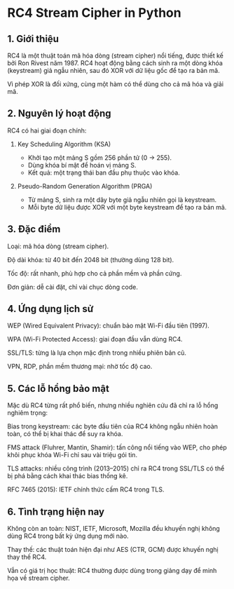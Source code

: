 # RC4 Stream Cipher in Python

## 1. Giới thiệu

RC4 là một thuật toán mã hóa dòng (stream cipher) nổi tiếng, được thiết kế bởi Ron Rivest năm 1987. RC4 hoạt động bằng cách sinh ra một dòng khóa (keystream) giả ngẫu nhiên, sau đó XOR với dữ liệu gốc để tạo ra bản mã. 

Vì phép XOR là đối xứng, cùng một hàm có thể dùng cho cả mã hóa và giải mã.

## 2. Nguyên lý hoạt động
RC4 có hai giai đoạn chính:

1. Key Scheduling Algorithm (KSA)
    - Khởi tạo một mảng S gồm 256 phần tử (0 → 255).
    - Dùng khóa bí mật để hoán vị mảng S.
    - Kết quả: một trạng thái ban đầu phụ thuộc vào khóa.

2. Pseudo-Random Generation Algorithm (PRGA)
    - Từ mảng S, sinh ra một dãy byte giả ngẫu nhiên gọi là keystream.
    - Mỗi byte dữ liệu được XOR với một byte keystream để tạo ra bản mã.

## 3. Đặc điểm
Loại: mã hóa dòng (stream cipher).

Độ dài khóa: từ 40 bit đến 2048 bit (thường dùng 128 bit).

Tốc độ: rất nhanh, phù hợp cho cả phần mềm và phần cứng.

Đơn giản: dễ cài đặt, chỉ vài chục dòng code.

## 4. Ứng dụng lịch sử
WEP (Wired Equivalent Privacy): chuẩn bảo mật Wi-Fi đầu tiên (1997).

WPA (Wi-Fi Protected Access): giai đoạn đầu vẫn dùng RC4.

SSL/TLS: từng là lựa chọn mặc định trong nhiều phiên bản cũ.

VPN, RDP, phần mềm thương mại: nhờ tốc độ cao.

## 5. Các lỗ hổng bảo mật
Mặc dù RC4 từng rất phổ biến, nhưng nhiều nghiên cứu đã chỉ ra lỗ hổng nghiêm trọng:

Bias trong keystream: các byte đầu tiên của RC4 không ngẫu nhiên hoàn toàn, có thể bị khai thác để suy ra khóa.

FMS attack (Fluhrer, Mantin, Shamir): tấn công nổi tiếng vào WEP, cho phép khôi phục khóa Wi-Fi chỉ sau vài triệu gói tin.

TLS attacks: nhiều công trình (2013–2015) chỉ ra RC4 trong SSL/TLS có thể bị phá bằng cách khai thác bias thống kê.

RFC 7465 (2015): IETF chính thức cấm RC4 trong TLS.

## 6. Tình trạng hiện nay
Không còn an toàn: NIST, IETF, Microsoft, Mozilla đều khuyến nghị không dùng RC4 trong bất kỳ ứng dụng mới nào.

Thay thế: các thuật toán hiện đại như AES (CTR, GCM) được khuyến nghị thay thế RC4.

Vẫn có giá trị học thuật: RC4 thường được dùng trong giảng dạy để minh họa về stream cipher.